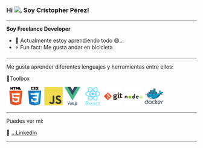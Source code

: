 ### Hi <img src="https://media2.giphy.com/media/Q7LHmoFwVP6Yc1swZs/200w.webp?cid=ecf05e47zedqvzjmoj981m90as97at3pdwpg0mlkbxqq7lgb&rid=200w.webp&ct=s" width="35px">, Soy Cristopher Pérez!

---

<b> Soy Freelance Developer </b>


- 🌱 Actualmente estoy aprendiendo todo 😄...
- ⚡ Fun fact: Me gusta andar en bicicleta

---

Me gusta aprender diferentes lenguajes y herramientas entre ellos:



🧰Toolbox

<img src="https://github.com/devicons/devicon/blob/master/icons/html5/html5-original-wordmark.svg" alt="Html logo" width="50" height=""><img src="https://github.com/devicons/devicon/blob/master/icons/css3/css3-original-wordmark.svg" alt="css logo" width="50" height="50"><img src="https://github.com/devicons/devicon/blob/master/icons/javascript/javascript-original.svg" alt="JavaScript logo" width="50" height="50"><img src="https://github.com/devicons/devicon/blob/master/icons/vuejs/vuejs-original-wordmark.svg" alt="Vuejs logo" width="50" height="50"> <img
src="https://github.com/devicons/devicon/blob/master/icons/react/react-original-wordmark.svg" alt="Reactjs logo" width="50" height="50"> <img 
src="https://github.com/devicons/devicon/blob/master/icons/git/git-original-wordmark.svg" alt="Git logo" width="50" height="50"> <img src="https://github.com/devicons/devicon/blob/master/icons/nodejs/nodejs-original-wordmark.svg" alt="Nodejs logo" width="50" height="50"> <img src="https://github.com/devicons/devicon/blob/master/icons/docker/docker-original-wordmark.svg" alt="Docker logo" width="50" height="50">

---

Puedes ver mi:

💬 [...LinkedIn](https://www.linkedin.com/in/cristopher-perez/)

---



<!--
**cristopherperez/cristopherperez** is a ✨ _special_ ✨ repository because its `README.md` (this file) appears on your GitHub profile.

Here are some ideas to get you started:


-->
